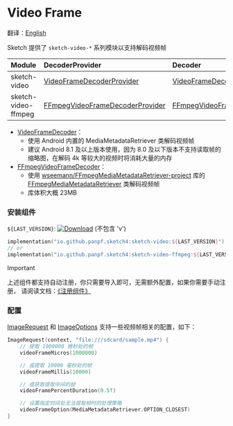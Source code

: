 # Video Frame

翻译：[English](video_frame.md)

Sketch 提供了 `sketch-video-*` 系列模块以支持解码视频帧

| Module              | DecoderProvider                   | Decoder                   | Android   | iOS | Desktop | Web |
|:--------------------|:----------------------------------|:--------------------------|:----------|:----|:--------|:----|
| sketch-video        | [VideoFrameDecoderProvider]       | [VideoFrameDecoder]       | ✅(API 27) | ❌   | ❌       | ❌   |
| sketch-video-ffmpeg | [FFmpegVideoFrameDecoderProvider] | [FFmpegVideoFrameDecoder] | ✅         | ❌   | ❌       | ❌   |

* [VideoFrameDecoder]：
    * 使用 Android 内置的 MediaMetadataRetriever 类解码视频帧
    * 建议 Android 8.1 及以上版本使用，因为 8.0 及以下版本不支持读取帧的缩略图，在解码 4k
      等较大的视频时将消耗大量的内存
* [FFmpegVideoFrameDecoder]：
    * 使用 [wseemann/FFmpegMediaMetadataRetriever-project][FFmpegMediaMetadataRetriever-project]
      库的 [FFmpegMediaMetadataRetriever] 类解码视频帧
    * 库体积大概 23MB

### 安装组件

`${LAST_VERSION}`: [![Download][version_icon]][version_link] (不包含 'v')

```kotlin
implementation("io.github.panpf.sketch4:sketch-video:${LAST_VERSION}")
// or
implementation("io.github.panpf.sketch4:sketch-video-ffmpeg:${LAST_VERSION}")
```

> [!IMPORTANT]
> 上述组件都支持自动注册，你只需要导入即可，无需额外配置，如果你需要手动注册，
> 请阅读文档：[《注册组件》](register_component.zh.md)

### 配置

[ImageRequest] 和 [ImageOptions] 支持一些视频帧相关的配置，如下：

```kotlin
ImageRequest(context, "file:///sdcard/sample.mp4") {
    // 提取 1000000 微秒处的帧
    videoFrameMicros(1000000)

    // 或提取 10000 毫秒处的帧
    videoFrameMillis(10000)

    // 或获取提取中间的帧
    videoFramePercentDuration(0.5f)

    // 设置指定时间处无法提取帧时的处理策略
    videoFrameOption(MediaMetadataRetriever.OPTION_CLOSEST)
}
```

[version_icon]: https://img.shields.io/maven-central/v/io.github.panpf.sketch4/sketch-singleton

[version_link]: https://repo1.maven.org/maven2/io/github/panpf/sketch4/

[FFmpegMediaMetadataRetriever-project]: https://github.com/wseemann/FFmpegMediaMetadataRetriever

[FFmpegMediaMetadataRetriever]: https://github.com/wseemann/FFmpegMediaMetadataRetriever/blob/master/core/src/main/kotlin/wseemann/media/FFmpegMediaMetadataRetriever.java

[VideoFrameDecoder]: ../sketch-video/src/main/kotlin/com/github/panpf/sketch/decode/VideoFrameDecoder.kt

[FFmpegVideoFrameDecoder]: ../sketch-video-ffmpeg/src/main/kotlin/com/github/panpf/sketch/decode/FFmpegVideoFrameDecoder.kt

[VideoFrameDecoderProvider]: ../sketch-video/src/main/kotlin/com/github/panpf/sketch/decode/internal/VideoFrameDecoderProvider.kt

[FFmpegVideoFrameDecoderProvider]: ../sketch-video-ffmpeg/src/main/kotlin/com/github/panpf/sketch/decode/internal/FFmpegVideoFrameDecoderProvider.kt

[ImageRequest]: ../sketch-core/src/commonMain/kotlin/com/github/panpf/sketch/request/ImageRequest.common.kt

[ImageOptions]: ../sketch-core/src/commonMain/kotlin/com/github/panpf/sketch/request/ImageOptions.common.kt